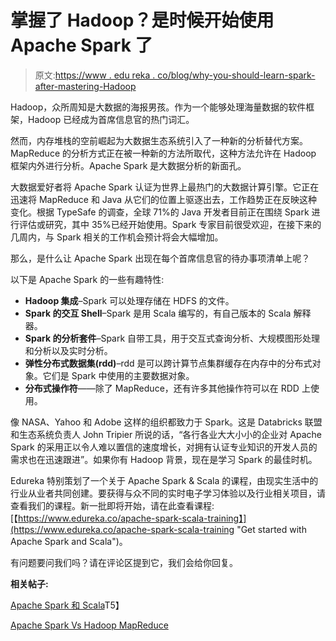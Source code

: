 # 掌握了 Hadoop？是时候开始使用 Apache Spark 了

> 原文:[https://www . edu reka . co/blog/why-you-should-learn-spark-after-mastering-Hadoop](https://www.edureka.co/blog/why-you-should-learn-spark-after-mastering-hadoop)

Hadoop，众所周知是大数据的海报男孩。作为一个能够处理海量数据的软件框架，Hadoop 已经成为首席信息官的热门词汇。

然而，内存堆栈的空前崛起为大数据生态系统引入了一种新的分析替代方案。MapReduce 的分析方式正在被一种新的方法所取代，这种方法允许在 Hadoop 框架内外进行分析。Apache Spark 是大数据分析的新面孔。

大数据爱好者将 Apache Spark 认证为世界上最热门的大数据计算引擎。它正在迅速将 MapReduce 和 Java 从它们的位置上驱逐出去，工作趋势正在反映这种变化。根据 TypeSafe 的调查，全球 71%的 Java 开发者目前正在围绕 Spark 进行评估或研究，其中 35%已经开始使用。Spark 专家目前很受欢迎，在接下来的几周内，与 Spark 相关的工作机会预计将会大幅增加。

那么，是什么让 Apache Spark 出现在每个首席信息官的待办事项清单上呢？

以下是 Apache Spark 的一些有趣特性:

*   **Hadoop 集成**–Spark 可以处理存储在 HDFS 的文件。
*   **Spark 的交互 Shell**–Spark 是用 Scala 编写的，有自己版本的 Scala 解释器。
*   **Spark 的分析套件**–Spark 自带工具，用于交互式查询分析、大规模图形处理和分析以及实时分析。
*   **弹性分布式数据集(rdd)**–rdd 是可以跨计算节点集群缓存在内存中的分布式对象。它们是 Spark 中使用的主要数据对象。
*   **分布式操作符**——除了 MapReduce，还有许多其他操作符可以在 RDD 上使用。

像 NASA、Yahoo 和 Adobe 这样的组织都致力于 Spark。这是 Databricks 联盟和生态系统负责人 John Tripier 所说的话，“各行各业大大小小的企业对 Apache Spark 的采用正以令人难以置信的速度增长，对拥有认证专业知识的开发人员的需求也在迅速跟进”。如果你有 Hadoop 背景，现在是学习 Spark 的最佳时机。

Edureka 特别策划了一个关于 Apache Spark & Scala 的课程，由现实生活中的行业从业者共同创建。要获得与众不同的实时电子学习体验以及行业相关项目，请查看我们的课程。新一批即将开始，请在此查看课程:[【https://www.edureka.co/apache-spark-scala-training】](https://www.edureka.co/apache-spark-scala-training "Get started with Apache Spark and Scala")。

有问题要问我们吗？请在评论区提到它，我们会给你回复。

**相关帖子:**

[Apache Spark 和 Scala](https://www.edureka.co/apache-spark-scala-training "Get started with Apache Spark and Scala")T5】

[Apache Spark Vs Hadoop MapReduce](https://www.edureka.co/blog/apache-spark-vs-hadoop-mapreduce "Apache Spark Vs Hadoop MapReduce")